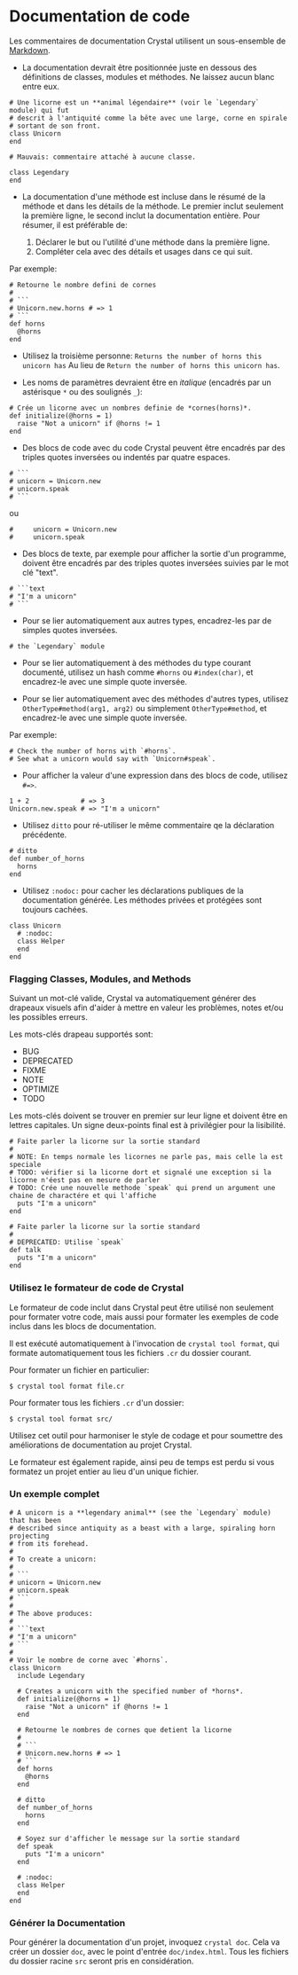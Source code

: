 # Documentation de code

Les commentaires de documentation Crystal utilisent un sous-ensemble de [Markdown](https://daringfireball.net/projects/markdown/).

* La documentation devrait être positionnée juste en dessous des définitions de classes,
modules et méthodes. Ne laissez aucun blanc entre eux.

```crystal
# Une licorne est un **animal légendaire** (voir le `Legendary` module) qui fut
# descrit à l'antiquité comme la bête avec une large, corne en spirale
# sortant de son front.
class Unicorn
end

# Mauvais: commentaire attaché à aucune classe.

class Legendary
end
```

* La documentation d'une méthode est incluse dans le résumé de la méthode et dans les détails de la méthode.
Le premier inclut seulement la première ligne, le second inclut la documentation entière.
Pour résumer, il est préférable de:

  1. Déclarer le but ou l'utilité d'une méthode dans la première ligne.
  2. Compléter cela avec des détails et usages dans ce qui suit.

Par exemple:

``````crystal
# Retourne le nombre defini de cornes
#
# ```
# Unicorn.new.horns # => 1
# ```
def horns
  @horns
end
``````

* Utilisez la troisième personne: `Returns the number of horns this unicorn has` Au lieu de `Return the number of horns this unicorn has`.

* Les noms de paramètres devraient être en *italique* (encadrés par un astérisque `*` ou des soulignés `_`):

```crystal
# Crée un licorne avec un nombres definie de *cornes(horns)*.
def initialize(@horns = 1)
  raise "Not a unicorn" if @horns != 1
end
```

* Des blocs de code avec du code Crystal peuvent être encadrés par des triples quotes inversées ou indentés par quatre espaces.

``````crystal
# ```
# unicorn = Unicorn.new
# unicorn.speak
# ```
``````

ou

```crystal
#     unicorn = Unicorn.new
#     unicorn.speak
```

* Des blocs de texte, par exemple pour afficher la sortie d'un programme, doivent être encadrés par des triples quotes inversées suivies par le mot clé "text".

``````crystal
# ```text
# "I'm a unicorn"
# ```
``````

* Pour se lier automatiquement aux autres types, encadrez-les par de simples quotes inversées.

```crystal
# the `Legendary` module
```

* Pour se lier automatiquement à des méthodes du type courant documenté, utilisez un hash comme `#horns` ou `#index(char)`,
et encadrez-le avec une simple quote inversée.

* Pour se lier automatiquement avec des méthodes d'autres types, utilisez `OtherType#method(arg1, arg2)` ou simplement `OtherType#method`,
et encadrez-le avec une simple quote inversée.

Par exemple:

```crystal
# Check the number of horns with `#horns`.
# See what a unicorn would say with `Unicorn#speak`.
```

* Pour afficher la valeur d'une expression dans des blocs de code, utilisez `#=>`.

```crystal
1 + 2             # => 3
Unicorn.new.speak # => "I'm a unicorn"
```

* Utilisez `ditto` pour ré-utiliser le même commentaire qe la déclaration précédente.

```crystal
# ditto
def number_of_horns
  horns
end
```

* Utilisez `:nodoc:` pour cacher les déclarations publiques de la documentation générée.
Les méthodes privées et protégées sont toujours cachées.

```crystal
class Unicorn
  # :nodoc:
  class Helper
  end
end
```

### Flagging Classes, Modules, and Methods

Suivant un mot-clé valide, Crystal va automatiquement générer des drapeaux visuels afin d'aider à mettre en valeur les
problèmes, notes et/ou les possibles erreurs.

Les mots-clés drapeau supportés sont:

- BUG
- DEPRECATED
- FIXME
- NOTE
- OPTIMIZE
- TODO

Les mots-clés doivent se trouver en premier sur leur ligne et doivent être en lettres capitales.
Un signe deux-points final est à privilégier pour la lisibilité.

````crystal
# Faite parler la licorne sur la sortie standard
#
# NOTE: En temps normale les licornes ne parle pas, mais celle la est speciale
# TODO: vérifier si la licorne dort et signalé une exception si la licorne n'éest pas en mesure de parler
# TODO: Crée une nouvelle methode `speak` qui prend un argument une chaine de charactére et qui l'affiche
  puts "I'm a unicorn"
end

# Faite parler la licorne sur la sortie standard
#
# DEPRECATED: Utilise `speak`
def talk
  puts "I'm a unicorn"
end
`````

### Utilisez le formateur de code de Crystal

Le formateur de code inclut dans Crystal peut être utilisé non seulement pour formater votre code,
mais aussi pour formater les exemples de code inclus dans les blocs de documentation.

Il est exécuté automatiquement à l'invocation de `crystal tool format`,
qui formate automatiquement tous les fichiers `.cr` du dossier courant.

Pour formater un fichier en particulier:

```
$ crystal tool format file.cr
```

Pour formater tous les fichiers `.cr` d'un dossier:

```
$ crystal tool format src/
```

Utilisez cet outil pour harmoniser le style de codage et pour soumettre des
améliorations de documentation au projet Crystal.

Le formateur est également rapide, ainsi peu de temps est perdu si vous formatez
un projet entier au lieu d'un unique fichier.

### Un exemple complet

``````crystal
# A unicorn is a **legendary animal** (see the `Legendary` module) that has been
# described since antiquity as a beast with a large, spiraling horn projecting
# from its forehead.
#
# To create a unicorn:
#
# ```
# unicorn = Unicorn.new
# unicorn.speak
# ```
#
# The above produces:
#
# ```text
# "I'm a unicorn"
# ```
#
# Voir le nombre de corne avec `#horns`.
class Unicorn
  include Legendary

  # Creates a unicorn with the specified number of *horns*.
  def initialize(@horns = 1)
    raise "Not a unicorn" if @horns != 1
  end

  # Retourne le nombres de cornes que detient la licorne
  #
  # ```
  # Unicorn.new.horns # => 1
  # ```
  def horns
    @horns
  end

  # ditto
  def number_of_horns
    horns
  end

  # Soyez sur d'afficher le message sur la sortie standard
  def speak
    puts "I'm a unicorn"
  end

  # :nodoc:
  class Helper
  end
end
``````

### Générer la Documentation

Pour générer la documentation d'un projet, invoquez `crystal doc`. Cela va créer un dossier `doc`, avec le point d'entrée `doc/index.html`.
Tous les fichiers du dossier racine `src` seront pris en considération.
